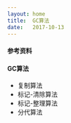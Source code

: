 ```yaml
---
layout: home
title:  GC算法
date:   2017-10-13
---
```


#### 参考资料

#### GC算法

* 复制算法
* 标记-清除算法
* 标记-整理算法
* 分代算法
